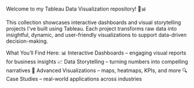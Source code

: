 Welcome to my Tableau Data Visualization repository! 🎨📊

This collection showcases interactive dashboards and visual storytelling projects I've built using Tableau. Each project transforms raw data into insightful, dynamic, and user-friendly visualizations to support data-driven decision-making.

What You’ll Find Here:
📊 Interactive Dashboards – engaging visual reports for business insights
📈 Data Storytelling – turning numbers into compelling narratives
🎨 Advanced Visualizations – maps, heatmaps, KPIs, and more
🔍 Case Studies – real-world applications across industries

